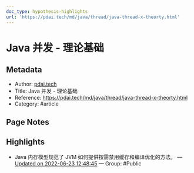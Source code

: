```yaml
---
doc_type: hypothesis-highlights
url: 'https://pdai.tech/md/java/thread/java-thread-x-theorty.html'
---
```

# Java 并发 - 理论基础

## Metadata
- Author: [pdai.tech]()
- Title: Java 并发 - 理论基础
- Reference: https://pdai.tech/md/java/thread/java-thread-x-theorty.html
- Category: #article

## Page Notes


## Highlights
- Java 内存模型规范了 JVM 如何提供按需禁用缓存和编译优化的方法。 — [Updated on 2022-06-23 12:48:45](https://hyp.is/w8A3GPKvEeyuhgtJLTasrw/pdai.tech/md/java/thread/java-thread-x-theorty.html)  — Group: #Public




